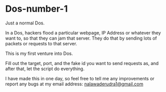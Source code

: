 # Dos-number-1
Just a normal Dos.

In a Dos, hackers flood a particular webpage, IP Address or whatever they want to, so that they can jam that server.
They do that by sending lots of packets or requests to that server.

This is my first venture into Dos.

Fill out the target, port, and the fake id you want to send requests as, and after that, let the script do everything.

I have made this in one day, so feel free to tell me any improvements or report any bugs at my email address:
nalawaderudra1@gmail.com
